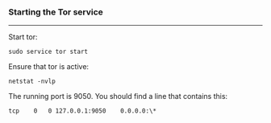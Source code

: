 ### Starting the Tor service

---

Start tor:

    sudo service tor start
	
Ensure that tor is active:

    netstat -nvlp

The running port is 9050. You should find a line that contains this:

`tcp	0	0 127.0.0.1:9050	0.0.0.0:\*`
